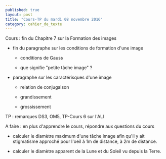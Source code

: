```yaml
---
published: true
layout: post
title: "Cours-TP du mardi 08 novembre 2016"
category: cahier_de_texte
---
```

Cours : fin du Chapitre 7 sur la Formation des images

- fin du paragraphe sur les conditions de formation d'une image

  - conditions de Gauss

  - que signifie "petite tâche image" ?

- paragraphe sur les caractérisques d'une image

  - relation de conjugaison

  - grandissement

  - grossissement

TP : remarques DS3, OM5, TP-Cours 6 sur l'ALI

A faire : en plus d'apprendre le cours, répondre aux questions du cours 

- calculer le diamètre maximum d'une tâche image afin qu'il y ait stigmatisme approché pour l'oeil à 1m de distance, à 2m de distance.

- calculer le diamètre apparent de la Lune et du Soleil vu depuis la Terre.
